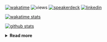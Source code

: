 [![wakatime](https://wakatime.com/badge/user/ddf27f94-292a-4343-b7eb-1143a4c6cf87.svg)](https://wakatime.com/@ddf27f94-292a-4343-b7eb-1143a4c6cf87)
![views](https://komarev.com/ghpvc/?username=chck&color=blueviolet)
[![speakerdeck](https://img.shields.io/badge/Speaker_Deck-chck-8a2be2?style=flat-square&logo=speaker-deck)](https://speakerdeck.com/chck)
[![linkedin](https://img.shields.io/badge/LinkedIn-chck-8a2be2?style=flat-square&logo=linkedin)](https://www.linkedin.com/in/chck/)

[![wakatime stats](https://github-readme-stats-nine-umber-51.vercel.app/api/wakatime?username=chck&layout=compact&count_private=true&hide_title=true&hide=Other&theme=buefy&langs_count=14)](https://wakatime.com/@chck?rank=me)

[![github stats](https://github-readme-stats-nine-umber-51.vercel.app/api?username=chck&count_private=true&show_icons=true&hide_title=true&theme=buefy)](https://github.com/anuraghazra/github-readme-stats)

<details>
  <summary><b>Read more</b></summary>
  <br>

  <!--START_SECTION:waka-->
**🐱 My GitHub Data** 

> 📦 132.6 kB Used in GitHub's Storage 
 > 
> 🏆 643 Contributions in the Year 2025
 > 
> 💼 Opted to Hire
 > 
> 📜 133 Public Repositories 
 > 
> 🔑 24 Private Repositories 
 > 
**I'm a Night 🦉** 

```text
🌞 Morning                1396 commits        ████░░░░░░░░░░░░░░░░░░░░░   17.37 % 
🌆 Daytime                2364 commits        ███████░░░░░░░░░░░░░░░░░░   29.41 % 
🌃 Evening                2255 commits        ███████░░░░░░░░░░░░░░░░░░   28.05 % 
🌙 Night                  2023 commits        ██████░░░░░░░░░░░░░░░░░░░   25.17 % 
```
📅 **I'm Most Productive on Thursday** 

```text
Monday                   1454 commits        █████░░░░░░░░░░░░░░░░░░░░   18.09 % 
Tuesday                  1290 commits        ████░░░░░░░░░░░░░░░░░░░░░   16.05 % 
Wednesday                1475 commits        █████░░░░░░░░░░░░░░░░░░░░   18.35 % 
Thursday                 1774 commits        ██████░░░░░░░░░░░░░░░░░░░   22.07 % 
Friday                   819 commits         ███░░░░░░░░░░░░░░░░░░░░░░   10.19 % 
Saturday                 538 commits         ██░░░░░░░░░░░░░░░░░░░░░░░   06.69 % 
Sunday                   688 commits         ██░░░░░░░░░░░░░░░░░░░░░░░   08.56 % 
```


📊 **This Week I Spent My Time On** 

```text
💬 Programming Languages: 
Other                    13 hrs 46 mins      ███████████████░░░░░░░░░░   60.15 % 
Markdown                 3 hrs 32 mins       ████░░░░░░░░░░░░░░░░░░░░░   15.48 % 
Terraform                3 hrs 17 mins       ████░░░░░░░░░░░░░░░░░░░░░   14.36 % 
YAML                     1 hr 1 min          █░░░░░░░░░░░░░░░░░░░░░░░░   04.50 % 
Bash                     18 mins             ░░░░░░░░░░░░░░░░░░░░░░░░░   01.38 % 

🔥 Editors: 
Chrome                   17 hrs 56 mins      ████████████████████░░░░░   78.37 % 
PyCharm                  3 hrs 4 mins        ███░░░░░░░░░░░░░░░░░░░░░░   13.44 % 
Obsidian                 54 mins             █░░░░░░░░░░░░░░░░░░░░░░░░   03.99 % 
Zed                      47 mins             █░░░░░░░░░░░░░░░░░░░░░░░░   03.47 % 
Neovim                   9 mins              ░░░░░░░░░░░░░░░░░░░░░░░░░   00.72 % 
```

**I Mostly Code in Python** 

```text
Python                   47 repos            ████████░░░░░░░░░░░░░░░░░   33.57 % 
Jupyter Notebook         19 repos            ███░░░░░░░░░░░░░░░░░░░░░░   13.57 % 
Ruby                     11 repos            ██░░░░░░░░░░░░░░░░░░░░░░░   07.86 % 
HCL                      6 repos             █░░░░░░░░░░░░░░░░░░░░░░░░   04.29 % 
TypeScript               6 repos             █░░░░░░░░░░░░░░░░░░░░░░░░   04.29 % 
```



**Timeline**

![Lines of Code chart](https://raw.githubusercontent.com/chck/chck/main/assets/bar_graph.png)


 Last Updated on 2025-07-31 02:32 UTC
<!--END_SECTION:waka-->
</details>

